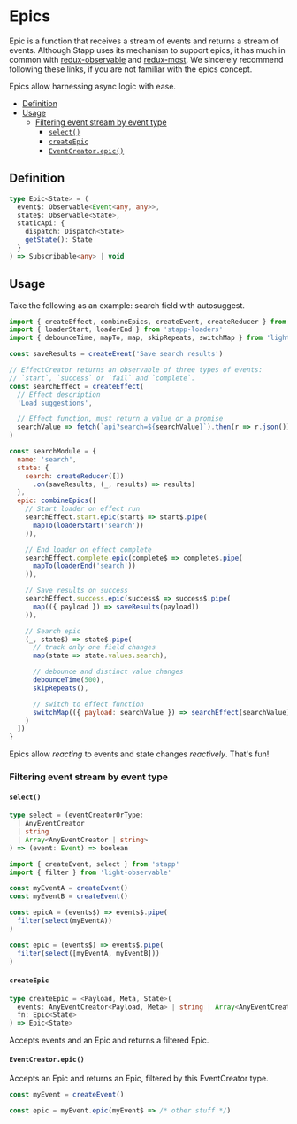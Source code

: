 # Epics

Epic is a function that receives a stream of events and returns a stream of events. Although Stapp uses its mechanism to support epics, it has much in common with [redux-observable](https://redux-observable.js.org/docs/basics/Epics.html) and [redux-most](https://github.com/joshburgess/redux-most/). We sincerely recommend following these links, if you are not familiar with the epics concept.

Epics allow harnessing async logic with ease.

<!-- START doctoc generated TOC please keep comment here to allow auto update -->
<!-- DON'T EDIT THIS SECTION, INSTEAD RE-RUN doctoc TO UPDATE -->


- [Definition](#definition)
- [Usage](#usage)
  - [Filtering event stream by event type](#filtering-event-stream-by-event-type)
    - [`select()`](#select)
    - [`createEpic`](#createepic)
    - [`EventCreator.epic()`](#eventcreatorepic)

<!-- END doctoc generated TOC please keep comment here to allow auto update -->

## Definition

```typescript
type Epic<State> = (
  event$: Observable<Event<any, any>>,
  state$: Observable<State>,
  staticApi: {
    dispatch: Dispatch<State>
    getState(): State
  }
) => Subscribable<any> | void

```

## Usage

Take the following as an example: search field with autosuggest.

```js
import { createEffect, combineEpics, createEvent, createReducer } from 'stapp'
import { loaderStart, loaderEnd } from 'stapp-loaders'
import { debounceTime, mapTo, map, skipRepeats, switchMap } from 'light-observable/operators'

const saveResults = createEvent('Save search results')

// EffectCreator returns an observable of three types of events:
// `start`, `success` or `fail` and `complete`.
const searchEffect = createEffect(
  // Effect description
  'Load suggestions',

  // Effect function, must return a value or a promise
  searchValue => fetch(`api?search=${searchValue}`).then(r => r.json())
)

const searchModule = {
  name: 'search',
  state: {
    search: createReducer([])
      .on(saveResults, (_, results) => results)
  },
  epic: combineEpics([
    // Start loader on effect run
    searchEffect.start.epic(start$ => start$.pipe(
      mapTo(loaderStart('search'))
    )),

    // End loader on effect complete
    searchEffect.complete.epic(complete$ => complete$.pipe(
      mapTo(loaderEnd('search'))
    )),

    // Save results on success
    searchEffect.success.epic(success$ => success$.pipe(
      map(({ payload }) => saveResults(payload))
    )),

    // Search epic
    (_, state$) => state$.pipe(
      // track only one field changes
      map(state => state.values.search),

      // debounce and distinct value changes
      debounceTime(500),
      skipRepeats(),

      // switch to effect function
      switchMap(({ payload: searchValue }) => searchEffect(searchValue))
    )
  ])
}
```

Epics allow *reacting* to events and state changes *reactively*. That's fun!

### Filtering event stream by event type
#### `select()`
```typescript
type select = (eventCreatorOrType:
  | AnyEventCreator
  | string
  | Array<AnyEventCreator | string>
) => (event: Event) => boolean
```

```js
import { createEvent, select } from 'stapp'
import { filter } from 'light-observable'

const myEventA = createEvent()
const myEventB = createEvent()

const epicA = (events$) => events$.pipe(
  filter(select(myEventA))
)

const epic = (events$) => events$.pipe(
  filter(select([myEventA, myEventB]))
)

```

#### `createEpic`
```typescript
type createEpic = <Payload, Meta, State>(
  events: AnyEventCreator<Payload, Meta> | string | Array<AnyEventCreator | string>,
  fn: Epic<State>
) => Epic<State>
```

Accepts events and an Epic and returns a filtered Epic.

#### `EventCreator.epic()`

Accepts an Epic and returns an Epic, filtered by this EventCreator type.

```js
const myEvent = createEvent()

const epic = myEvent.epic(myEvent$ => /* other stuff */)
```


<!--
## Type definitions

* [`Epic`](/types.html#epic)
* [`EventEpic`](/types.html#eventepic)
* [`createEffect`](/types.html#createeffect)
-->
